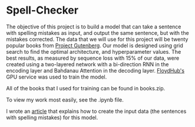 # Spell-Checker

The objective of this project is to build a model that can take a sentence with spelling mistakes as input, and output the same sentence, but with the mistakes corrected. The data that we will use for this project will be twenty popular books from [Project Gutenberg](http://www.gutenberg.org/ebooks/search/?sort_order=downloads). Our model is designed using grid search to find the optimal architecture, and hyperparameter values. The best results, as measured by sequence loss with 15% of our data, were created using a two-layered network with a bi-direction RNN in the encoding layer and Bahdanau Attention in the decoding layer. [FloydHub's](https://www.floydhub.com/) GPU service was used to train the model.

All of the books that I used for training can be found in books.zip.

To view my work most easily, see the .ipynb file.

I wrote an [article](https://medium.com/@Currie32/creating-a-spell-checker-with-tensorflow-d35b23939f60) that explains how to create the input data (the sentences with spelling mistakes) for this model.
